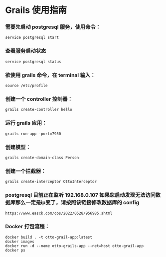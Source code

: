 # Grails 使用指南
### 需要先启动 postgresql 服务，使用命令：
    service postgresql start
### 查看服务启动状态
    service postgresql status
### 欲使用 grails 命令，在 terminal 输入：
    source /etc/profile
### 创建一个 controller 控制器：
    grails create-controller hello
### 运行 grails 应用：
    grails run-app -port=7950
### 创建模型：
    grails create-domain-class Person
### 创建一个拦截器：
    grails create-interceptor OttoInterceptor
### postgresql 目前正在监听 192.168.0.107 如果您启动发现无法访问数据库那么一定是ip变了，请按照该链接修改数据库的 config
    https://www.easck.com/cos/2022/0528/956985.shtml
### Docker 打包流程：
    docker build . -t otto-grail-app:latest
    docker images
    docker run -d --name otto-grails-app --net=host otto-grail-app
    docker ps